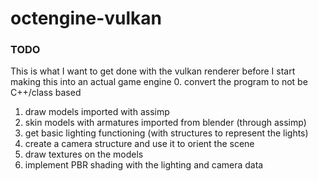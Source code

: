 # octengine-vulkan
### TODO
This is what I want to get done with the vulkan renderer before I start making this into an actual game engine
0. convert the program to not be C++/class based
1. draw models imported with assimp
2. skin models with armatures imported from blender (through assimp)
3. get basic lighting functioning (with structures to represent the lights)
4. create a camera structure and use it to orient the scene
5. draw textures on the models
6. implement PBR shading with the lighting and camera data
